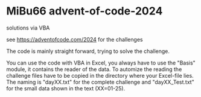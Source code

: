 # MiBu66 advent-of-code-2024
solutions via VBA

see https://adventofcode.com/2024 for the challenges

The code is mainly straight forward, trying to solve the challenge. 

You can use the code with VBA in Excel, you always have to use the "Basis" module, it contains the reader of the data. To automize the reading the challenge files have to be copied in the directory where your Excel-file lies. The naming is "dayXX.txt" for the complete challenge and "dayXX_Test.txt" for the small data shown in the text (XX=01-25).
